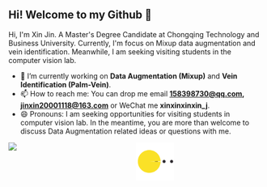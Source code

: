 ## Hi! Welcome to my Github 🥳 
Hi, I'm Xin Jin. A Master's Degree Candidate at Chongqing Technology and Business University. Currently, I'm focus on Mixup data augmentation and vein identification. Meanwhile, I am seeking visiting students in the computer vision lab.
- 🔭 I’m currently working on **Data Augmentation (Mixup)** and **Vein Identification (Palm-Vein)**.
- 📫 How to reach me: You can drop me email **158398730@qq.com, jinxin20001118@163.com** or WeChat me **xinxinxinxin_j**.
- 😄 Pronouns: I am seeking opportunities for visiting students in computer vision lab. In the meantime, you are more than welcome to discuss Data Augmentation related ideas or questions with me.

<p>
	<img width="50%" align="left" src="https://github-readme-stats.vercel.app/api?username=JinXins&show_icons=true&hide_border=true" />
	<img src="https://raw.githubusercontent.com/Aniket965/Aniket965/master/pacman.svg?sanitize=true" width="75" height="75" />
</p>

<!--
**JinXins/JinXins** is a ✨ _special_ ✨ repository because its `README.md` (this file) appears on your GitHub profile.

Here are some ideas to get you started:

- 🔭 I’m currently working on ...
- 🌱 I’m currently learning ...
- 👯 I’m looking to collaborate on ...
- 🤔 I’m looking for help with ...
- 💬 Ask me about ...
- 📫 How to reach me: ...
- 😄 Pronouns: ...
- ⚡ Fun fact: ...
-->
